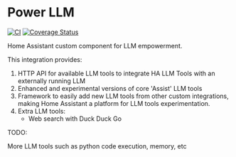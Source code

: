 # Power LLM
[![CI](https://github.com/Shulyaka/powerllm/actions/workflows/powerllm.yml/badge.svg?branch=master)](https://github.com/Shulyaka/powerllm/actions/workflows/powerllm.yml)
[![Coverage Status](https://coveralls.io/repos/github/Shulyaka/powerllm/badge.svg?branch=master)](https://coveralls.io/github/Shulyaka/powerllm?branch=master)

Home Assistant custom component for LLM empowerment.

This integration provides:

1. HTTP API for available LLM tools to integrate HA LLM Tools with an externally running LLM
2. Enhanced and experimental versions of core 'Assist' LLM tools
3. Framework to easily add new LLM tools from other custom integrations, making Home Assistant a platform for LLM tools experimentation.
4. Extra LLM tools:
   * Web search with Duck Duck Go

TODO:

More LLM tools such as python code execution, memory, etc
